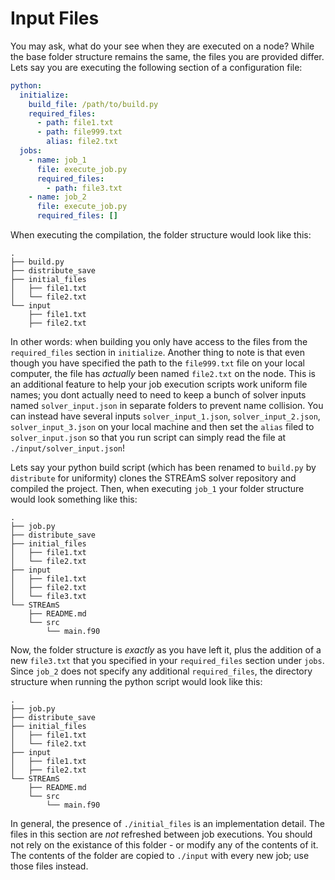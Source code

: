 # Input Files

You may ask, what do your see when they are executed on a node? While the base folder structure remains the same,
the files you are provided differ. Lets say you are executing the following section of a configuration file:

```yaml
python:
  initialize:
    build_file: /path/to/build.py
    required_files:
      - path: file1.txt
      - path: file999.txt
        alias: file2.txt
  jobs:
    - name: job_1
      file: execute_job.py
      required_files:
        - path: file3.txt
    - name: job_2
      file: execute_job.py
      required_files: []
```

When executing the compilation, the folder structure would look like this:

```
.
├── build.py
├── distribute_save
├── initial_files
│   ├── file1.txt
│   └── file2.txt
└── input
    ├── file1.txt
    ├── file2.txt
```

In other words: when building you only have access to the files from the `required_files` section in `initialize`. Another thing 
to note is that even though you have specified the path to the `file999.txt` file on your local computer, the file has *actually* 
been named `file2.txt` on the node. This is an additional feature to help your job execution scripts work uniform file names; you
dont actually need to need to keep a bunch of solver inputs named `solver_input.json` in separate folders to prevent name collision.
You can instead have several inputs `solver_input_1.json`, `solver_input_2.json`, `solver_input_3.json` on your local machine and
then set the `alias` filed to `solver_input.json` so that you run script can simply read the file at `./input/solver_input.json`!

Lets say your python build script (which has been renamed to `build.py` by `distribute` for uniformity) clones the STREAmS solver 
repository and compiled the project. Then, when executing `job_1` your folder structure would look something like this:

```
.
├── job.py
├── distribute_save
├── initial_files
│   ├── file1.txt
│   └── file2.txt
├── input
│   ├── file1.txt
│   ├── file2.txt
│   └── file3.txt
└── STREAmS
    ├── README.md
    └── src
        └── main.f90
```

Now, the folder structure is *exactly* as you have left it, plus the addition of a new `file3.txt` that you specified in your `required_files` 
section under `jobs`. Since `job_2` does not specify any additional `required_files`, the directory structure when running the python
script would look like this:

```
.
├── job.py
├── distribute_save
├── initial_files
│   ├── file1.txt
│   └── file2.txt
├── input
│   ├── file1.txt
│   ├── file2.txt
└── STREAmS
    ├── README.md
    └── src
        └── main.f90
```

In general, the presence of `./initial_files` is an implementation detail. The files in this section are *not* refreshed
between job executions. You should not rely on the existance of this folder - or modify any of the contents of it. The 
contents of the folder are copied to `./input` with every new job; use those files instead.
